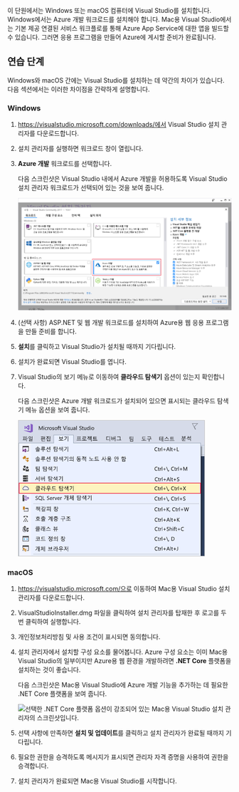이 단원에서는 Windows 또는 macOS 컴퓨터에 Visual Studio를 설치합니다. Windows에서는 Azure 개발 워크로드를 설치해야 합니다. Mac용 Visual Studio에서는 기본 제공 연결된 서비스 워크플로를 통해 Azure App Service에 대한 앱을 빌드할 수 있습니다. 그러면 응용 프로그램을 만들어 Azure에 게시할 준비가 완료됩니다.

## <a name="exercise-steps"></a>연습 단계

Windows와 macOS 간에는 Visual Studio를 설치하는 데 약간의 차이가 있습니다. 다음 섹션에서는 이러한 차이점을 간략하게 설명합니다.

### <a name="windows"></a>Windows

1. https://visualstudio.microsoft.com/downloads/에서 Visual Studio 설치 관리자를 다운로드합니다.

1. 설치 관리자를 실행하면 워크로드 창이 열립니다.

1. **Azure 개발** 워크로드를 선택합니다.

    다음 스크린샷은 Visual Studio 내에서 Azure 개발을 허용하도록 Visual Studio 설치 관리자 워크로드가 선택되어 있는 것을 보여 줍니다.

    ![Azure 개발 워크로드가 강조되어 있는 Visual Studio 설치 관리자의 스크린샷입니다.](../media/5-select-azure-workload.png)

1. (선택 사항) ASP.NET 및 웹 개발 워크로드를 설치하여 Azure용 웹 응용 프로그램을 만들 준비를 합니다.

1. **설치**를 클릭하고 Visual Studio가 설치될 때까지 기다립니다.

1. 설치가 완료되면 Visual Studio를 엽니다.

1. Visual Studio의 보기 메뉴로 이동하여 **클라우드 탐색기** 옵션이 있는지 확인합니다.

    다음 스크린샷은 Azure 개발 워크로드가 설치되어 있으면 표시되는 클라우드 탐색기 메뉴 옵션을 보여 줍니다.

    ![클라우드 탐색기 메뉴 옵션이 강조되어 있는 Visual Studio 보기 메뉴의 스크린샷입니다.](../media/5-verify-cloud-explorer.png)

### <a name="macos"></a>macOS

1. https://visualstudio.microsoft.com/으로 이동하여 Mac용 Visual Studio 설치 관리자를 다운로드합니다.

1. VisualStudioInstaller.dmg 파일을 클릭하여 설치 관리자를 탑재한 후 로고를 두 번 클릭하여 실행합니다.

1. 개인정보처리방침 및 사용 조건이 표시되면 동의합니다.

1. 설치 관리자에서 설치할 구성 요소를 물어봅니다. Azure 구성 요소는 이미 Mac용 Visual Studio의 일부이지만 Azure용 웹 환경을 개발하려면 **.NET Core** 플랫폼을 설치하는 것이 좋습니다.

    다음 스크린샷은 Mac용 Visual Studio에 Azure 개발 기능을 추가하는 데 필요한 .NET Core 플랫폼을 보여 줍니다.

    ![선택한 .NET Core 플랫폼 옵션이 강조되어 있는 Mac용 Visual Studio 설치 관리자의 스크린샷입니다.](../media/5-vsmac-install-net-core.png)

1. 선택 사항에 만족하면 **설치 및 업데이트**를 클릭하고 설치 관리자가 완료될 때까지 기다립니다.

1. 필요한 권한을 승격하도록 메시지가 표시되면 관리자 자격 증명을 사용하여 권한을 승격합니다.

1. 설치 관리자가 완료되면 Mac용 Visual Studio를 시작합니다.
